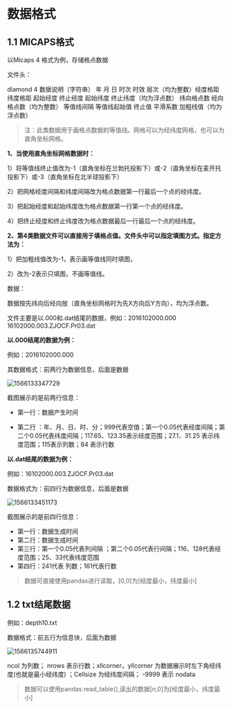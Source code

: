 # 数据格式

##  1.1 MICAPS格式

以Micaps 4 格式为例，存储格点数据

文件头：

diamond  4  数据说明（字符串）  年  月  日  时次  时效  层次（均为整数）经度格距  纬度格距  起始经度  终止经度  起始纬度  终止纬度（均为浮点数） 纬向格点数  经向格点数（均为整数）  等值线间隔  等值线起始值  终止值  平滑系数 加粗线值（均为浮点数）

> 注：此类数据用于画格点数据的等值线。网格可以为经纬度网格，也可以为直角坐标网格。

**1、当使用直角坐标网格数据时：**

1）将等值线终止值改为-1（直角坐标在兰勃托投影下）或-2（直角坐标在麦开托投影下）或-3（直角坐标在北半球投影下）

2）把网格经度间隔和纬度间隔改为格点数据第一行最后一个点的经纬度。

3）把起始经度和起始纬度改为格点数据第一行第一个点的经纬度。

4）把终止经度和终止纬度改为格点数据最后一行最后一个点的经纬度。

**2、第4类数据文件可以直接用于填格点值。文件头中可以指定填图方式。指定方法为：**

1）把加粗线值改为-1，表示画等值线同时填图，

2）改为-2表示只填图，不画等值线。

数据：

数据按先纬向后经向放（直角坐标网格时为先X方向后Y方向），均为浮点数。

文件主要是以.000和.dat结尾的数据，例如：2016102000.000  16102000.003.ZJOCF.Pr03.dat 

**以.000结尾的数据为例：**

例如：2016102000.000 

其数据格式：前两行为数据信息，后面是数据

![1566133347729](C:\Users\24426\AppData\Roaming\Typora\typora-user-images\1566133347729.png)

截图展示的是前两行信息：

* 第一行：数据产生时间

* 第二行 ：年、月、日、时、分；999代表空值；第一个0.05代表经度间隔；第二个0.05代表纬度间隔；117.65、123.35表示经度范围；27.1、31.25 表示纬度范围；115表示列数；84 表示行数 

**以.dat结尾的数据为例：**

 例如：16102000.003.ZJOCF.Pr03.dat 

数据格式为：前四行为数据信息，后面是数据

![1566133451173](C:\Users\24426\AppData\Roaming\Typora\typora-user-images\1566133451173.png)

截图展示的是前四行信息：

* 第一行：数据生成时间
* 第二行：数据生成时间
* 第三行：第一个0.05代表列间隔 ；第二个0.05代表行间隔；116、128代表经度范围；25、33代表纬度范围
* 第四行：241代表 列数；161代表行数

>  数据可直接使用pandas进行读取，[0,0]为[经度最小，纬度最小]

## 1.2 txt结尾数据

例如：depth10.txt

数据格式：前五行为信息块，后面为数据

![1566135744911](C:\Users\24426\AppData\Roaming\Typora\typora-user-images\1566135744911.png)

ncol 为列数； nrows 表示行数；xllcorner，yllcorner 为数据展示时左下角经纬度(也就是最小经纬度)  ；Cellsize 为经纬度间隔；  -9999 表示 nodata

> 数据可以使用pandas.read_table(),读出的数据[n,0]为[经度最小，纬度最小]